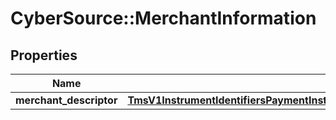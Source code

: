 # CyberSource::MerchantInformation

## Properties
Name | Type | Description | Notes
------------ | ------------- | ------------- | -------------
**merchant_descriptor** | [**TmsV1InstrumentIdentifiersPaymentInstrumentsGet200ResponseEmbeddedMerchantInformationMerchantDescriptor**](TmsV1InstrumentIdentifiersPaymentInstrumentsGet200ResponseEmbeddedMerchantInformationMerchantDescriptor.md) |  | [optional] 


